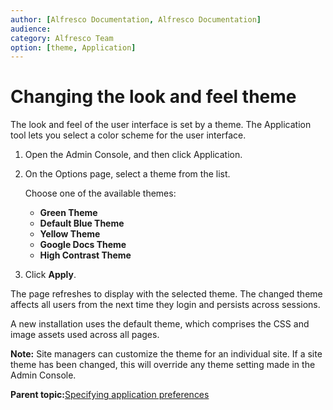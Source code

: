 ```yaml
---
author: [Alfresco Documentation, Alfresco Documentation]
audience: 
category: Alfresco Team
option: [theme, Application]
---
```


# Changing the look and feel theme

The look and feel of the user interface is set by a theme. The Application tool lets you select a color scheme for the user interface.

1.  Open the Admin Console, and then click Application.

2.  On the Options page, select a theme from the list.

    Choose one of the available themes:

    -   **Green Theme**
    -   **Default Blue Theme**
    -   **Yellow Theme**
    -   **Google Docs Theme**
    -   **High Contrast Theme**
3.  Click **Apply**.


The page refreshes to display with the selected theme. The changed theme affects all users from the next time they login and persists across sessions.

A new installation uses the default theme, which comprises the CSS and image assets used across all pages.

**Note:** Site managers can customize the theme for an individual site. If a site theme has been changed, this will override any theme setting made in the Admin Console.

**Parent topic:**[Specifying application preferences](../concepts/adminconsole-prefs.md)

